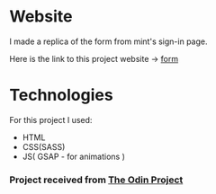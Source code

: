 # Website
I made a replica of the form from mint's sign-in page.

Here is the link to this project website -> [form](https://mihainegrisan.github.io/mint-s-sign-in-page-replica/index.html)

# Technologies
For this project I used:
* HTML
* CSS(SASS)
* JS( GSAP - for animations )

### Project received from [The Odin Project](https://www.theodinproject.com/courses/html5-and-css3/lessons/html-forms?ref=lnav)
